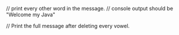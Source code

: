// print every other word in the message.
//  console output should be "Welcome my Java"

// Print the full message after deleting every vowel.

